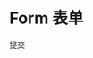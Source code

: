 # Form 表单

<ivy-form id="form">
    <ivy-form-item label="姓名" message="请输入姓名" validator="function(val){return !!val}">
        <ivy-input></ivy-input>
    </ivy-form-item>
    <ivy-button type="primary" id="submits" @click="handleClick">提交</ivy-button>
</ivy-form>

<script setup>

const handleClick = ()=>{
    document.getElementById('form').validate(valid=>{
        console.log(valid)
    })
}
</script>
